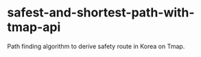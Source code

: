 # safest-and-shortest-path-with-tmap-api
Path finding algorithm to derive safety route in Korea on Tmap.
